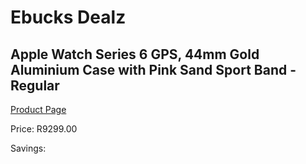 
# Ebucks Dealz
## Apple Watch Series 6 GPS, 44mm Gold Aluminium Case with Pink Sand Sport Band - Regular
[Product Page](https://www.ebucks.com/web/shop/productSelected.do?prodId=1086454318&catId=842820660)

Price: R9299.00

Savings: 


	